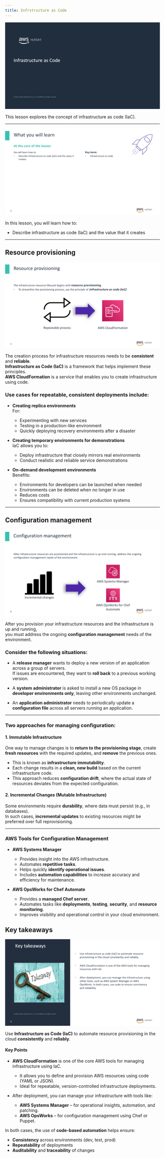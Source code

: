 ```yaml
---
title: Infrstructure as Code
---
```

![Infrastructure as Code](../../../assets/jumpstart/infrastructure-as-code/intro.png)

This lesson explores the concept of infrastructure as code (IaC).

---

![What you will learn](../../../assets/jumpstart/infrastructure-as-code/targets.png)

In this lesson, you will learn how to:
- Describe infrastructure as code (IaC) and the value that it creates

---

## Resource provisioning

![Resource provisioning](../../../assets/jumpstart/infrastructure-as-code/resource_provisioning.png)

The creation process for infrastructure resources needs to be **consistent** and **reliable**.  
**Infrastructure as Code (IaC)** is a framework that helps implement these principles.  
**AWS CloudFormation** is a service that enables you to create infrastructure using code.

### Use cases for repeatable, consistent deployments include:

- **Creating replica environments**  
  For:
  - Experimenting with new services  
  - Testing in a production-like environment  
  - Quickly deploying recovery environments after a disaster

- **Creating temporary environments for demonstrations**  
  IaC allows you to:
  - Deploy infrastructure that closely mirrors real environments
  - Conduct realistic and reliable service demonstrations

- **On-demand development environments**  
  Benefits:
  - Environments for developers can be launched when needed
  - Environments can be deleted when no longer in use
  - Reduces costs
  - Ensures compatibility with current production systems

---

## Configuration management

![Configuration management](../../../assets/jumpstart/infrastructure-as-code/config_management.png)

After you provision your infrastructure resources and the infrastructure is up and running,  
you must address the ongoing **configuration management** needs of the environment.

### Consider the following situations:

- A **release manager** wants to deploy a new version of an application across a group of servers.  
  If issues are encountered, they want to **roll back** to a previous working version.

- A **system administrator** is asked to install a new OS package in **developer environments only**, leaving other environments unchanged.

- An **application administrator** needs to periodically update a **configuration file** across all servers running an application.

---

### Two approaches for managing configuration:

#### 1. **Immutable Infrastructure**

One way to manage changes is to **return to the provisioning stage**, create **fresh resources** with the required updates, and **remove** the previous ones.

- This is known as **infrastructure immutability**.
- Each change results in a **clean, new build** based on the current infrastructure code.
- This approach reduces **configuration drift**, where the actual state of resources deviates from the expected configuration.

#### 2. **Incremental Changes (Mutable Infrastructure)**

Some environments require **durability**, where data must persist (e.g., in databases).  
In such cases, **incremental updates** to existing resources might be preferred over full reprovisioning.

---

### AWS Tools for Configuration Management

- **AWS Systems Manager**
  - Provides insight into the AWS infrastructure.
  - Automates **repetitive tasks**.
  - Helps quickly **identify operational issues**.
  - Includes **automation capabilities** to increase accuracy and efficiency for maintenance.

- **AWS OpsWorks for Chef Automate**
  - Provides a **managed Chef server**.
  - Automates tasks like **deployments**, **testing**, **security**, and **resource monitoring**.
  - Improves visibility and operational control in your cloud environment.

## Key takeaways

![Key takeaways](../../../assets/jumpstart/infrastructure-as-code/takeaways.png)

Use **Infrastructure as Code (IaC)** to automate resource provisioning in the cloud **consistently** and **reliably**.

#### Key Points

- **AWS CloudFormation** is one of the core AWS tools for managing infrastructure using IaC.
  - It allows you to define and provision AWS resources using code (YAML or JSON).
  - Ideal for repeatable, version-controlled infrastructure deployments.

- After deployment, you can manage your infrastructure with tools like:
  - **AWS Systems Manager** – for operational insights, automation, and patching.
  - **AWS OpsWorks** – for configuration management using Chef or Puppet.

In both cases, the use of **code-based automation** helps ensure:
- **Consistency** across environments (dev, test, prod)
- **Repeatability** of deployments
- **Auditability** and **traceability** of changes
